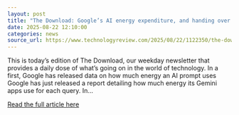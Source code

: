 ```yaml
---
layout: post
title: "The Download: Google’s AI energy expenditure, and handing over DNA data to the police"
date: 2025-08-22 12:10:00 
categories: news
source_url: https://www.technologyreview.com/2025/08/22/1122350/the-download-googles-ai-energy-expenditure-and-handing-over-dna-data-to-the-police/
---
```


This is today&#8217;s edition of The Download, our weekday newsletter that provides a daily dose of what&#8217;s going on in the world of technology. In a first, Google has released data on how much energy an AI prompt uses Google has just released a report detailing how much energy its Gemini apps use for each query. In&#8230;

[Read the full article here](https://www.technologyreview.com/2025/08/22/1122350/the-download-googles-ai-energy-expenditure-and-handing-over-dna-data-to-the-police/)
